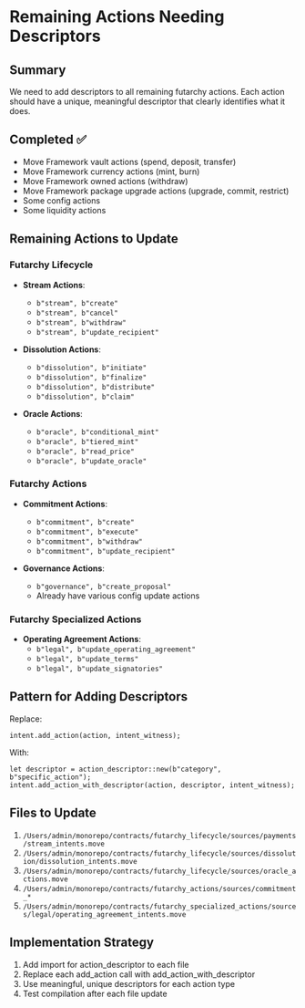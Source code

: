 # Remaining Actions Needing Descriptors

## Summary
We need to add descriptors to all remaining futarchy actions. Each action should have a unique, meaningful descriptor that clearly identifies what it does.

## Completed ✅
- Move Framework vault actions (spend, deposit, transfer)
- Move Framework currency actions (mint, burn)
- Move Framework owned actions (withdraw)
- Move Framework package upgrade actions (upgrade, commit, restrict)
- Some config actions
- Some liquidity actions

## Remaining Actions to Update

### Futarchy Lifecycle
- **Stream Actions**:
  - `b"stream", b"create"`
  - `b"stream", b"cancel"`
  - `b"stream", b"withdraw"`
  - `b"stream", b"update_recipient"`

- **Dissolution Actions**:
  - `b"dissolution", b"initiate"`
  - `b"dissolution", b"finalize"`
  - `b"dissolution", b"distribute"`
  - `b"dissolution", b"claim"`

- **Oracle Actions**:
  - `b"oracle", b"conditional_mint"`
  - `b"oracle", b"tiered_mint"`
  - `b"oracle", b"read_price"`
  - `b"oracle", b"update_oracle"`

### Futarchy Actions
- **Commitment Actions**:
  - `b"commitment", b"create"`
  - `b"commitment", b"execute"`
  - `b"commitment", b"withdraw"`
  - `b"commitment", b"update_recipient"`

- **Governance Actions**:
  - `b"governance", b"create_proposal"`
  - Already have various config update actions

### Futarchy Specialized Actions
- **Operating Agreement Actions**:
  - `b"legal", b"update_operating_agreement"`
  - `b"legal", b"update_terms"`
  - `b"legal", b"update_signatories"`

## Pattern for Adding Descriptors

Replace:
```move
intent.add_action(action, intent_witness);
```

With:
```move
let descriptor = action_descriptor::new(b"category", b"specific_action");
intent.add_action_with_descriptor(action, descriptor, intent_witness);
```

## Files to Update
1. `/Users/admin/monorepo/contracts/futarchy_lifecycle/sources/payments/stream_intents.move`
2. `/Users/admin/monorepo/contracts/futarchy_lifecycle/sources/dissolution/dissolution_intents.move`
3. `/Users/admin/monorepo/contracts/futarchy_lifecycle/sources/oracle_actions.move`
4. `/Users/admin/monorepo/contracts/futarchy_actions/sources/commitment_*`
5. `/Users/admin/monorepo/contracts/futarchy_specialized_actions/sources/legal/operating_agreement_intents.move`

## Implementation Strategy
1. Add import for action_descriptor to each file
2. Replace each add_action call with add_action_with_descriptor
3. Use meaningful, unique descriptors for each action type
4. Test compilation after each file update